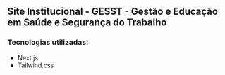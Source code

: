 ## Site Institucional - GESST - Gestão e Educação em Saúde e Segurança do Trabalho

### Tecnologias utilizadas:
- Next.js
- Tailwind.css
